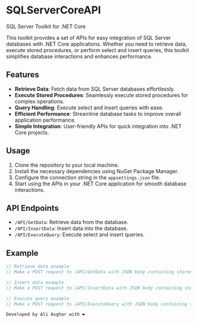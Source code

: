 # SQLServerCoreAPI

SQL Server Toolkit for .NET Core

This toolkit provides a set of APIs for easy integration of SQL Server databases with .NET Core applications. Whether you need to retrieve data, execute stored procedures, or perform select and insert queries, this toolkit simplifies database interactions and enhances performance.

## Features

- **Retrieve Data**: Fetch data from SQL Server databases effortlessly.
- **Execute Stored Procedures**: Seamlessly execute stored procedures for complex operations.
- **Query Handling**: Execute select and insert queries with ease.
- **Efficient Performance**: Streamline database tasks to improve overall application performance.
- **Simple Integration**: User-friendly APIs for quick integration into .NET Core projects.

## Usage

1. Clone the repository to your local machine.
2. Install the necessary dependencies using NuGet Package Manager.
3. Configure the connection string in the `appsettings.json` file.
4. Start using the APIs in your .NET Core application for smooth database interactions.

## API Endpoints

- `/API/GetData`: Retrieve data from the database.
- `/API/InsertData`: Insert data into the database.
- `/API/ExecuteQuery`: Execute select and insert queries.

## Example

```csharp
// Retrieve data example
// Make a POST request to /API/GetData with JSON body containing stored procedure name, parameters, and values.

// Insert data example
// Make a POST request to /API/InsertData with JSON body containing stored procedure name, parameters, and values.

// Execute query example
// Make a POST request to /API/ExecuteQuery with JSON body containing the SQL query and query type.

Developed by Ali Asghar with ❤️

